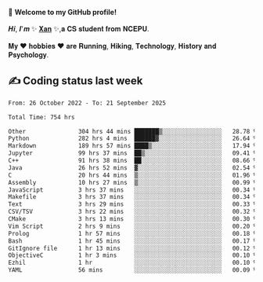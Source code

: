 🎉 **Welcome to my GitHub profile!**</br></br>
𝑯𝒊, 𝑰'𝒎 ✨ [𝐗𝐚𝐧](https://xancoding.cn/) ✨,𝐚 𝐂𝐒 𝐬𝐭𝐮𝐝𝐞𝐧𝐭 𝐟𝐫𝐨𝐦 𝐍𝐂𝐄𝐏𝐔.</br></br>
𝐌𝐲 ❤ 𝐡𝐨𝐛𝐛𝐢𝐞𝐬 ❤ 𝐚𝐫𝐞 𝐑𝐮𝐧𝐧𝐢𝐧𝐠, 𝐇𝐢𝐤𝐢𝐧𝐠, 𝐓𝐞𝐜𝐡𝐧𝐨𝐥𝐨𝐠𝐲, 𝐇𝐢𝐬𝐭𝐨𝐫𝐲 𝐚𝐧𝐝 𝐏𝐬𝐲𝐜𝐡𝐨𝐥𝐨𝐠𝐲.

## ✍️ Coding status last week
<!--START_SECTION:waka-->

```txt
From: 26 October 2022 - To: 21 September 2025

Total Time: 754 hrs

Other               304 hrs 44 mins ███████▒░░░░░░░░░░░░░░░░░   28.78 %
Python              282 hrs 4 mins  ██████▓░░░░░░░░░░░░░░░░░░   26.64 %
Markdown            189 hrs 57 mins ████▒░░░░░░░░░░░░░░░░░░░░   17.94 %
Jupyter             99 hrs 37 mins  ██▒░░░░░░░░░░░░░░░░░░░░░░   09.41 %
C++                 91 hrs 38 mins  ██░░░░░░░░░░░░░░░░░░░░░░░   08.66 %
Java                26 hrs 52 mins  ▓░░░░░░░░░░░░░░░░░░░░░░░░   02.54 %
C                   20 hrs 44 mins  ▒░░░░░░░░░░░░░░░░░░░░░░░░   01.96 %
Assembly            10 hrs 27 mins  ▒░░░░░░░░░░░░░░░░░░░░░░░░   00.99 %
JavaScript          3 hrs 37 mins   ░░░░░░░░░░░░░░░░░░░░░░░░░   00.34 %
Makefile            3 hrs 37 mins   ░░░░░░░░░░░░░░░░░░░░░░░░░   00.34 %
Text                3 hrs 29 mins   ░░░░░░░░░░░░░░░░░░░░░░░░░   00.33 %
CSV/TSV             3 hrs 22 mins   ░░░░░░░░░░░░░░░░░░░░░░░░░   00.32 %
CMake               3 hrs 13 mins   ░░░░░░░░░░░░░░░░░░░░░░░░░   00.30 %
Vim Script          2 hrs 9 mins    ░░░░░░░░░░░░░░░░░░░░░░░░░   00.20 %
Prolog              1 hr 57 mins    ░░░░░░░░░░░░░░░░░░░░░░░░░   00.18 %
Bash                1 hr 45 mins    ░░░░░░░░░░░░░░░░░░░░░░░░░   00.17 %
GitIgnore file      1 hr 13 mins    ░░░░░░░░░░░░░░░░░░░░░░░░░   00.12 %
ObjectiveC          1 hr 3 mins     ░░░░░░░░░░░░░░░░░░░░░░░░░   00.10 %
Ezhil               1 hr            ░░░░░░░░░░░░░░░░░░░░░░░░░   00.10 %
YAML                56 mins         ░░░░░░░░░░░░░░░░░░░░░░░░░   00.09 %
```

<!--END_SECTION:waka-->


<!-- ## 📈 My GitHub Stats
<p align="center">
    <img height="137px" src="https://github-readme-stats.vercel.app/api?username=Xancoding&hide_title=true&hide_border=true&show_icons=trueline_height=21&text_color=000&icon_color=000&bg_color=0,ea6161,ffc64d,fffc4d,52fa5a&theme=graywhite" /> 
    <img src="https://github-readme-stats.vercel.app/api/top-langs/?username=Xancoding&hide_title=true&hide_border=true&layout=compact&langs_count=6&text_color=000&icon_color=fff&bg_color=0,52fa5a,4dfcff,c64dff&theme=graywhite" /> 
</p> -->

<!-- ## 🔥 My GitHub activities of last 31 days.
<div align="center"> <img src="https://activity-graph.herokuapp.com/graph?username=XanCoding&theme=xcode" /> </div> -->

<!-- <p align="center"> 
  Visitor count<br/>
  <img src="https://profile-counter.glitch.me/xancoding/count.svg" />
</p> -->
